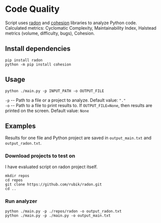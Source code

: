 # Code Quality

Script uses [radon](https://github.com/rubik/radon) and [cohesion](https://github.com/mschwager/cohesion) libraries to analyze Python code.  
Calculated metrics: Cyclomatic Complexity, Maintainability Index, Halstead metrics (volume, difficulty, bugs), Cohesion.

## Install dependencies
```
pip install radon
python -m pip install cohesion
```

## Usage
```
python ./main.py -p INPUT_PATH -o OUTPUT_FILE
```
`-p` -- Path to a file or a project to analyze. Default value: `"."`  
`-o` -- Path to a file to print results to. If `OUTPUT_FILE=None`, then results are printed on the screen. Default value: `None`

## Examples
Results for one file and Python project are saved in `output_main.txt` and `output_radon.txt`.

### Download projects to test on
I have evaluated script on radon project itself.
```
mkdir repos
cd repos
git clone https://github.com/rubik/radon.git
cd ..
```

### Run analyzer
```
python ./main.py -p ./repos/radon -o output_radon.txt
python ./main.py -p ./main.py -o output_main.txt
```
